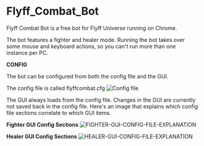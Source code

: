 # Flyff_Combat_Bot

Flyff Combat Bot is a free bot for Flyff Universe running on Chrome.

The bot features a fighter and healer mode. Running the bot takes over some mouse and keyboard actions, so you can't run more than one instance per PC.

**CONFIG**

The bot can be configured from both the config file and the GUI.

The config file is called flyffcombat.cfg
![Config file](https://github.com/vektorprime/flyff_combat_bot/assets/9269666/2031fed0-da45-4320-bca9-8fa18ac7da03)


The GUI always loads from the config file. Changes in the GUI are currently not saved back in the config file.
Here's an image that explains which config file sections correlate to which GUI items.


**Fighter GUI Config Sections**
![FIGHTER-GUI-CONFIG-FILE-EXPLANATION](https://raw.githubusercontent.com/vektorprime/flyff_combat_bot/master/faq_images/flyff-combat-bot-config-file-gui-items.png)

**Healer GUI Config Sections**
![HEALER-GUI-CONFIG-FILE-EXPLANATION](https://raw.githubusercontent.com/vektorprime/flyff_combat_bot/master/faq_images/flyff-combat-bot-config-file-gui-items-2.png)
